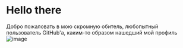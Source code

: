 # Hello there
Добро пожаловать в мою скромную обитель, любопытный пользователь GitHub'a, каким-то образом нашедший мой профиль
![image](https://pibig.info/uploads/posts/2021-04/1619154201_14-pibig_info-p-rena-ryugu-anime-krasivo-20.jpg)

<!--
**sanyagribanov/sanyagribanov** is a ✨ _special_ ✨ repository because its `README.md` (this file) appears on your GitHub profile.

Here are some ideas to get you started:

- 🔭 I’m currently working on ...
- 🌱 I’m currently learning ...
- 👯 I’m looking to collaborate on ...
- 🤔 I’m looking for help with ...
- 💬 Ask me about ...
- 📫 How to reach me: ...
- 😄 Pronouns: ...
- ⚡ Fun fact: ...
-->
